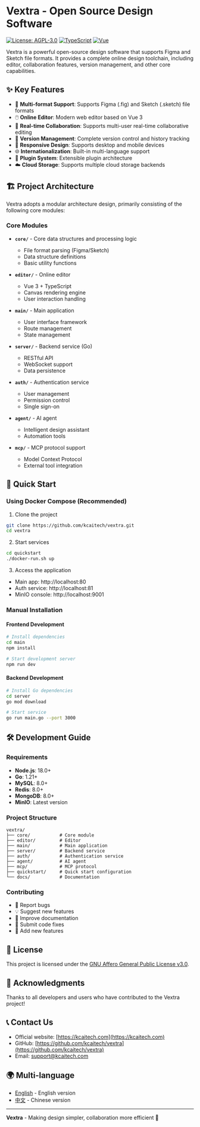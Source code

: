 # Vextra - Open Source Design Software

[![License: AGPL-3.0](https://img.shields.io/badge/License-AGPL%203.0-green.svg)](https://opensource.org/licenses/AGPL-3.0)
[![TypeScript](https://img.shields.io/badge/TypeScript-5.8+-blue.svg)](https://www.typescriptlang.org/)
[![Vue](https://img.shields.io/badge/Vue-3.2+-green.svg)](https://vuejs.org/)

Vextra is a powerful open-source design software that supports Figma and Sketch file formats. It provides a complete online design toolchain, including editor, collaboration features, version management, and other core capabilities.

## ✨ Key Features

- 🎨 **Multi-format Support**: Supports Figma (.fig) and Sketch (.sketch) file formats
- 🖱️ **Online Editor**: Modern web editor based on Vue 3
- 👥 **Real-time Collaboration**: Supports multi-user real-time collaborative editing
- 🔄 **Version Management**: Complete version control and history tracking
- 📱 **Responsive Design**: Supports desktop and mobile devices
- 🌐 **Internationalization**: Built-in multi-language support
- 🔌 **Plugin System**: Extensible plugin architecture
- ☁️ **Cloud Storage**: Supports multiple cloud storage backends

## 🏗️ Project Architecture

Vextra adopts a modular architecture design, primarily consisting of the following core modules:

### Core Modules

- **`core/`** - Core data structures and processing logic
  - File format parsing (Figma/Sketch)
  - Data structure definitions
  - Basic utility functions

- **`editor/`** - Online editor
  - Vue 3 + TypeScript
  - Canvas rendering engine
  - User interaction handling

- **`main/`** - Main application
  - User interface framework
  - Route management
  - State management

- **`server/`** - Backend service (Go)
  - RESTful API
  - WebSocket support
  - Data persistence

- **`auth/`** - Authentication service
  - User management
  - Permission control
  - Single sign-on

- **`agent/`** - AI agent
  - Intelligent design assistant
  - Automation tools

- **`mcp/`** - MCP protocol support
  - Model Context Protocol
  - External tool integration

## 🚀 Quick Start

### Using Docker Compose (Recommended)

1. Clone the project
```bash
git clone https://github.com/kcaitech/vextra.git
cd vextra
```

2. Start services
```bash
cd quickstart
./docker-run.sh up
```

3. Access the application
- Main app: http://localhost:80
- Auth service: http://localhost:81
- MinIO console: http://localhost:9001

### Manual Installation

#### Frontend Development

```bash
# Install dependencies
cd main
npm install

# Start development server
npm run dev
```

#### Backend Development

```bash
# Install Go dependencies
cd server
go mod download

# Start service
go run main.go --port 3000
```

## 🛠️ Development Guide

### Requirements

- **Node.js**: 18.0+
- **Go**: 1.21+
- **MySQL**: 8.0+
- **Redis**: 8.0+
- **MongoDB**: 8.0+
- **MinIO**: Latest version

### Project Structure

```
vextra/
├── core/           # Core module
├── editor/         # Editor
├── main/           # Main application
├── server/         # Backend service
├── auth/           # Authentication service
├── agent/          # AI agent
├── mcp/            # MCP protocol
├── quickstart/     # Quick start configuration
└── docs/           # Documentation
```

### Contributing

- 🐛 Report bugs
- 💡 Suggest new features
- 📝 Improve documentation
- 🔧 Submit code fixes
- 🌟 Add new features

## 📄 License

This project is licensed under the [GNU Affero General Public License v3.0](LICENSE.txt).

## 🙏 Acknowledgments

Thanks to all developers and users who have contributed to the Vextra project!

## 📞 Contact Us

- Official website: [https://kcaitech.com](https://kcaitech.com)
- GitHub: [https://github.com/kcaitech/vextra](https://github.com/kcaitech/vextra)
- Email: support@kcaitech.com

## 🌍 Multi-language

- [English](./README-en.md) - English version
- [中文](./README.md) - Chinese version

---

**Vextra** - Making design simpler, collaboration more efficient 🚀


